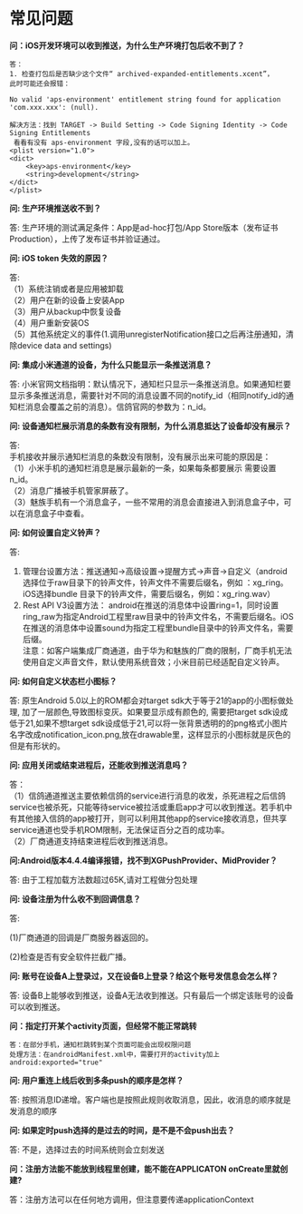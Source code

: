 
# 常见问题


**问：iOS开发环境可以收到推送，为什么生产环境打包后收不到了？**

```
答：
1. 检查打包后是否缺少这个文件“ archived-expanded-entitlements.xcent”，
此时可能还会报错：

No valid 'aps-environment' entitlement string found for application 'com.xxx.xxx': (null).

解决方法：找到 TARGET -> Build Setting -> Code Signing Identity -> Code Signing Entitlements
 看看有没有 aps-environment 字段,没有的话可以加上。 
<plist version="1.0">
<dict>
	<key>aps-environment</key>
	<string>development</string>
</dict>
</plist>

```

**问: 生产环境推送收不到？**


答: 生产环境的测试满足条件：App是ad-hoc打包/App Store版本（发布证书 Production），上传了发布证书并验证通过。


**问: iOS token 失效的原因？**

答: <br>
（1）系统注销或者是应用被卸载<br>
（2）用户在新的设备上安装App<br>
（3）用户从backup中恢复设备<br>
（4）用户重新安装OS<br>
（5）其他系统定义的事件(1.调用unregisterNotification接口之后再注册通知，清除device data and settings)

**问: 集成小米通道的设备，为什么只能显示一条推送消息？**

答: 小米官网文档指明：默认情况下，通知栏只显示一条推送消息。如果通知栏要显示多条推送消息，需要针对不同的消息设置不同的notify_id（相同notify_id的通知栏消息会覆盖之前的消息）。信鸽官网的参数为：n_id。


**问: 设备通知栏展示消息的条数有没有限制，为什么消息抵达了设备却没有展示？**


答:<br> 手机接收并展示通知栏消息的条数没有限制，没有展示出来可能的原因是：<br>
（1）小米手机的通知栏消息是展示最新的一条，如果每条都要展示 需要设置n_id。<br>
（2）消息广播被手机管家屏蔽了。<br>
（3）魅族手机有一个消息盒子，一些不常用的消息会直接进入到消息盒子中，可以在消息盒子中查看。


**问: 如何设置自定义铃声？**


答:<br>
1. 管理台设置方法：推送通知->高级设置->提醒方式->声音->自定义（android选择位于raw目录下的铃声文件，铃声文件不需要后缀名，例如 ：xg_ring。iOS选择bundle 目录下的铃声文件，需要后缀名，例如：xg_ring.wav）<br>
2. Rest API V3设置方法： android在推送的消息体中设置ring=1，同时设置ring_raw为指定Android工程里raw目录中的铃声文件名，不需要后缀名。iOS在推送的消息体中设置sound为指定工程里bundle目录中的铃声文件名，需要后缀。<br>
注意：如客户端集成厂商通道，由于华为和魅族的厂商的限制，厂商手机无法使用自定义声音文件，默认使用系统音效；小米目前已经适配自定义铃声。


**问: 如何自定义状态栏小图标？**

答: 原生Android 5.0以上的ROM都会对target sdk大于等于21的app的小图标做处理, 加了一层颜色,导致图标变灰。如果要显示成有颜色的, 需要把target sdk设成低于21,如果不想target sdk设成低于21,可以将一张背景透明的的png格式小图片名字改成notification_icon.png,放在drawable里，这样显示的小图标就是灰色的但是有形状的。


**问: 应用关闭或结束进程后，还能收到推送消息吗？**


答：<br>
（1）信鸽通道推送主要依赖信鸽的service进行消息的收发，杀死进程之后信鸽service也被杀死，只能等待service被拉活或重启app才可以收到推送。若手机中有其他接入信鸽的app被打开，则可以利用其他app的service接收消息，但共享service通道也受手机ROM限制，无法保证百分之百的成功率。<br>
（2）厂商通道支持结束进程后收到推送消息。


**问:Android版本4.4.4编译报错，找不到XGPushProvider、MidProvider？**

答: 由于工程加载方法数超过65K,请对工程做分包处理



**问: 设备注册为什么收不到回调信息？**


答: 

(1)厂商通道的回调是厂商服务器返回的。<br>

(2)检查是否有安全软件拦截广播。


**问: 账号在设备A上登录过，又在设备B上登录？给这个账号发信息会怎么样？**


答: 设备B上能够收到推送，设备A无法收到推送。只有最后一个绑定该账号的设备可以收到推送。


**问：指定打开某个activity页面，但经常不能正常跳转**

```
答：在部分手机，通知栏跳转到某个页面可能会出现权限问题
处理方法：在androidManifest.xml中，需要打开的activity加上android:exported="true"
```

**问: 用户重连上线后收到多条push的顺序是怎样？**

答: 按照消息ID递增。客户端也是按照此规则收取消息，因此，收消息的顺序就是发消息的顺序

**问: 如果定时push选择的是过去的时间，是不是不会push出去？**

答: 不是，选择过去的时间系统则会立刻发送


**问：注册方法能不能放到线程里创建，能不能在APPLICATON onCreate里就创建?**

答：注册方法可以在任何地方调用，但注意要传递applicationContext

























